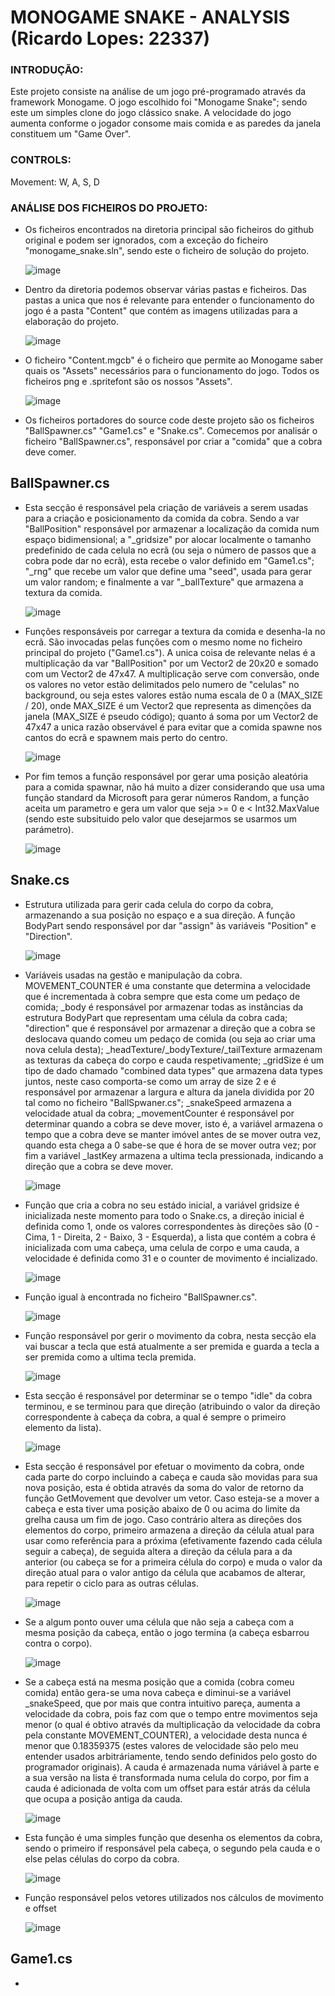 # MONOGAME SNAKE - ANALYSIS (Ricardo Lopes: 22337)

### INTRODUÇÃO:
Este projeto consiste na análise de um jogo pré-programado através da framework Monogame. O jogo escolhido foi "Monogame Snake"; sendo este um simples clone do jogo clássico snake. A     velocidade do jogo aumenta conforme o jogador consome mais comida e as paredes da janela constituem um "Game Over".


### CONTROLS:
Movement: W, A, S, D


### ANÁLISE DOS FICHEIROS DO PROJETO:
- Os ficheiros encontrados na diretoria principal são ficheiros do github original e podem ser ignorados, com a exceção do ficheiro "monogame\_snake.sln", sendo este o ficheiro de solução do projeto.

  ![image](https://github.com/initializedentity/Monogame-Analysis/assets/167578514/bbeab16e-a819-45b7-a274-7139fb8b4c31)


- Dentro da diretoria podemos observar várias pastas e ficheiros. Das pastas a unica que nos é relevante para entender o funcionamento do jogo é a pasta "Content" que contém as imagens utilizadas para a elaboração do projeto.

  ![image](https://github.com/initializedentity/Monogame-Analysis/assets/167578514/a05b11ae-2c7c-4ccc-8c12-ec4019f919c1)


- O ficheiro "Content.mgcb" é o ficheiro que permite ao Monogame saber quais os "Assets" necessários para o funcionamento do jogo. Todos os ficheiros png e .spritefont são os nossos "Assets".

  ![image](https://github.com/initializedentity/Monogame-Analysis/assets/167578514/ddf84c86-56c7-4c4d-9e1c-61721e7f21f4)


- Os ficheiros portadores do source code deste projeto são os ficheiros "BallSpawner.cs" "Game1.cs" e "Snake.cs". Comecemos por analisár o ficheiro "BallSpawner.cs", responsável por criar a "comida" que a cobra deve comer.

## BallSpawner.cs
- Esta secção é responsável pela criação de variáveis a serem usadas para a criação e posicionamento da comida da cobra. Sendo a var "BallPosition" responsável por armazenar a localização da comida num espaço bidimensional; a "\_gridsize" por alocar localmente o tamanho predefinido de cada celula no ecrã (ou seja o número de passos que a cobra pode dar no ecrã), esta recebe o valor definido em "Game1.cs"; "\_rng" que recebe um valor que define uma "seed", usada para gerar um valor random; e finalmente a var "\_ballTexture" que armazena a textura da comida.

  ![image](https://github.com/initializedentity/Monogame-Analysis/assets/167578514/c819af63-5396-440c-852a-54d44b951262)


- Funções responsáveis por carregar a textura da comida e desenha-la no ecrã. São invocadas pelas funções com o mesmo nome no ficheiro principal do projeto ("Game1.cs"). A unica coisa de relevante nelas é a multiplicação da var "BallPosition" por um Vector2 de 20x20 e somado com um Vector2 de 47x47. A multiplicação serve com conversão, onde os valores no vetor estão delimitados pelo numero de "celulas" no background, ou seja estes valores estão numa escala de 0 a (MAX\_SIZE / 20), onde MAX\_SIZE é um Vector2 que representa as dimenções da janela (MAX\_SIZE é pseudo código); quanto á soma por um Vector2 de 47x47 a unica razão observável é para evitar que a comida spawne nos cantos do ecrã e spawnem mais perto do centro.

  ![image](https://github.com/initializedentity/Monogame-Analysis/assets/167578514/cb88190d-527b-43ea-965c-3e4ef996de88)


- Por fim temos a função responsável por gerar uma posição aleatória para a comida spawnar, não há muito a dizer considerando que usa uma função standard da Microsoft para gerar números Random, a função aceita um parametro e         gera um valor que seja >= 0 e < Int32.MaxValue (sendo este subsituido pelo valor que desejarmos se usarmos um parámetro).

  ![image](https://github.com/initializedentity/Monogame-Analysis/assets/167578514/2e4a5c3f-8637-46d7-93f7-8cba45424faf)


## Snake.cs
- Estrutura utilizada para gerir cada celula do corpo da cobra, armazenando a sua posição no espaço e a sua direção. A função BodyPart sendo responsável por dar "assign" às variáveis "Position" e "Direction".

  ![image](https://github.com/initializedentity/Monogame-Analysis/assets/167578514/3ec5ebca-3581-4f04-b34f-65c7f64eb896)


- Variáveis usadas na gestão e manipulação da cobra. MOVEMENT\_COUNTER é uma constante que determina a velocidade que é incrementada à cobra sempre que esta come um pedaço de comida; \_body é responsável por armazenar todas as instâncias da estrutura BodyPart que representam uma célula da cobra cada; "direction" que é responsável por armazenar a direção que a cobra se deslocava quando comeu um pedaço de comida (ou seja ao criar uma nova celula desta); \_headTexture/\_bodyTexture/\_tailTexture armazenam as texturas da cabeça do corpo e cauda respetivamente; \_gridSize é um tipo de dado chamado "combined data types" que armazena data types juntos, neste caso comporta-se como um array de size 2 e é responsável por armazenar a largura e altura da janela dividida por 20 tal como no ficheiro "BallSpwaner.cs"; \_snakeSpeed armazena a velocidade atual da cobra; \_movementCounter é responsável por determinar quando a cobra se deve mover, isto é, a variável armazena o tempo que a cobra deve se manter imóvel antes de se mover outra vez, quando esta chega a 0 sabe-se que é hora de se mover outra vez; por fim a variável \_lastKey armazena a ultima tecla pressionada, indicando a direção que a cobra se deve mover.

  ![image](https://github.com/initializedentity/Monogame-Analysis/assets/167578514/42916a4b-0b55-46d4-a2ca-982e5812f697)


- Função que cria a cobra no seu estádo inicial, a variável gridsize é inicializada neste momento para todo o Snake.cs, a direção inicial é definida como 1, onde os valores correspondentes às direções são (0 - Cima, 1 - Direita, 2 - Baixo, 3 - Esquerda), a lista que contém a cobra é inicializada com uma cabeça, uma celula de corpo e uma cauda, a velocidade é definida como 31 e o counter de movimento é incializado.

  ![image](https://github.com/initializedentity/Monogame-Analysis/assets/167578514/57c2f183-a657-49be-ac15-18098d072603)


- Função igual à encontrada no ficheiro "BallSpawner.cs".

  ![image](https://github.com/initializedentity/Monogame-Analysis/assets/167578514/c23e044b-3c16-4e7c-8ba1-ada08eed3f80)


- Função responsável por gerir o movimento da cobra, nesta secção ela vai buscar a tecla que está atualmente a ser premida e guarda a tecla a ser premida como a ultima tecla premida.

  ![image](https://github.com/initializedentity/Monogame-Analysis/assets/167578514/57b23b25-ed90-4075-a3a9-7051ac457ed2)


- Esta secção é responsável por determinar se o tempo "idle" da cobra terminou, e se terminou para que direção (atribuindo o valor da direção correspondente à cabeça da cobra, a qual é sempre o primeiro elemento da lista).

  ![image](https://github.com/initializedentity/Monogame-Analysis/assets/167578514/12e671bc-224b-470d-9f17-ee267da1150e)


- Esta secção é responsável por efetuar o movimento da cobra, onde cada parte do corpo incluindo a cabeça e cauda são movidas para sua nova posição, esta é obtida através da soma do valor de retorno da função GetMovement que devolver um vetor. Caso esteja-se a mover a cabeça e esta tiver uma posição abaixo de 0 ou acima do limite da grelha causa um fim de jogo. Caso contrário altera as direções dos elementos do corpo, primeiro armazena a direção da célula atual para usar como referência para a próxima (efetivamente fazendo cada célula seguir a cabeça), de seguida altera a direção da célula para a da anterior (ou cabeça se for a primeira célula do corpo) e muda o valor da direção atual para o valor antigo da célula que acabamos de alterar, para repetir o ciclo para as outras células.

  ![image](https://github.com/initializedentity/Monogame-Analysis/assets/167578514/adaacc78-c9d4-4211-bd78-b9d81542fbf2)


- Se a algum ponto ouver uma célula que não seja a cabeça com a mesma posição da cabeça, então o jogo termina (a cabeça esbarrou contra o corpo).

  ![image](https://github.com/initializedentity/Monogame-Analysis/assets/167578514/f91934f5-5f0f-40f0-a783-66311f89c2ff)


- Se a cabeça está na mesma posição que a comida (cobra comeu comida) então gera-se uma nova cabeça e diminui-se a variável \_snakeSpeed, que por mais que contra intuitivo pareça, aumenta a velocidade da cobra, pois faz com que o tempo entre movimentos seja menor (o qual é obtivo através da multiplicação da velocidade da cobra pela constante MOVEMENT\_COUNTER), a velocidade desta nunca é menor que 0.18359375 (estes valores de velocidade são pelo meu entender usados arbitráriamente, tendo sendo definidos pelo gosto do programador originais). A cauda é armazenada numa váriável à parte e a sua versão na lista é transformada numa celula do corpo, por fim a cauda é adicionada de volta com um offset para estár atrás da célula que ocupa a posição antiga da cauda.


  ![image](https://github.com/initializedentity/Monogame-Analysis/assets/167578514/e3b4f032-725f-4a0c-940b-abd10babf5ac)


- Esta função é uma simples função que desenha os elementos da cobra, sendo o primeiro if responsável pela cabeça, o segundo pela cauda e o else pelas células do corpo da cobra.

  ![image](https://github.com/initializedentity/Monogame-Analysis/assets/167578514/060cea25-a936-4e92-840e-0f2dbb83d51d)


- Função responsável pelos vetores utilizados nos cálculos de movimento e offset

  ![image](https://github.com/initializedentity/Monogame-Analysis/assets/167578514/a3f9672c-c1e5-45e4-9d09-c09d1df1ce1d)


## Game1.cs

- 


